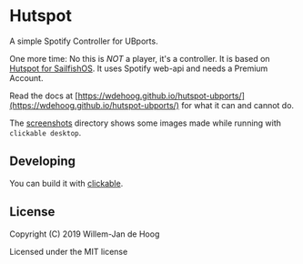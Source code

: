 # Hutspot

A simple Spotify Controller for UBports.

One more time: No this is *NOT* a player, it's a controller. It is based on [Hutspot for SailfishOS](https://github.com/sailfish-spotify/hutspot). It uses Spotify web-api and needs a Premium Account.


Read the docs at [https://wdehoog.github.io/hutspot-ubports/](https://wdehoog.github.io/hutspot-ubports/) for what it can and cannot do. 

 
The [screenshots](screenshots) directory shows some images made while running with `clickable desktop`. 


## Developing
You can build it with [clickable](http://clickable.bhdouglass.com/en/latest/).


## License

Copyright (C) 2019  Willem-Jan de Hoog

Licensed under the MIT license
